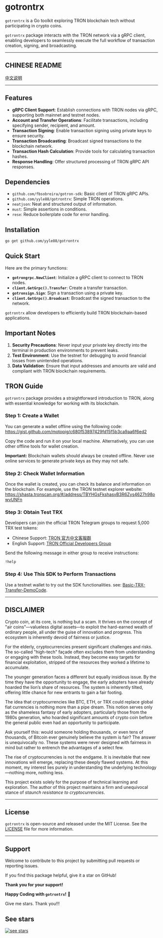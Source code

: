 # gotrontrx

`gotrontrx` is a Go toolkit exploring TRON blockchain tech without participating in crypto coins.

`gotrontrx` package interacts with the TRON network via a gRPC client, enabling developers to seamlessly execute the full workflow of transaction creation, signing, and broadcasting.

---

## CHINESE README

[中文说明](README.zh.md)

---

## Features

- **gRPC Client Support**: Establish connections with TRON nodes via gRPC, supporting both mainnet and testnet nodes.
- **Account and Transfer Operations**: Facilitate transactions, including specifying sender, recipient, and amount.
- **Transaction Signing**: Enable transaction signing using private keys to ensure security.
- **Transaction Broadcasting**: Broadcast signed transactions to the blockchain network.
- **Transaction Hash Calculation**: Provide tools for calculating transaction hashes.
- **Response Handling**: Offer structured processing of TRON gRPC API responses.

## Dependencies

- `github.com/fbsobreira/gotron-sdk`: Basic client of TRON gRPC APIs.
- `github.com/yyle88/gotrontrx`: Simple TRON operations.
- `neatjson`: Neat and structured output of information.
- `must`: Simple assertions in conditions.
- `rese`: Reduce boilerplate code for error handling.

## Installation

```bash
go get github.com/yyle88/gotrontrx
```

## Quick Start

Here are the primary functions:

- **`gotrongrpc.NewClient`**: Initialize a gRPC client to connect to TRON nodes.
- **`client.GetGrpc().Transfer`**: Create a transfer transaction.
- **`gotronsign.Sign`**: Sign a transaction using a private key.
- **`client.GetGrpc().Broadcast`**: Broadcast the signed transaction to the network.

`gotrontrx` allow developers to efficiently build TRON blockchain-based applications.

## Important Notes

1. **Security Precautions**: Never input your private key directly into the terminal in production environments to prevent leaks.
2. **Test Environment**: Use the testnet for debugging to avoid financial losses from unintended operations.
3. **Data Validation**: Ensure that input addresses and amounts are valid and compliant with TRON blockchain requirements.

## TRON Guide

`gotrontrx` package provides a straightforward introduction to TRON, along with essential knowledge for working with its blockchain.

### Step 1: Create a Wallet

You can generate a wallet offline using the following code:  
https://gist.github.com/motopig/c680f53897429fd15f5b3ca9aa6f6ed2

Copy the code and run it on your local machine. Alternatively, you can use other offline tools for wallet creation.

**Important:** Blockchain wallets should always be created offline. Never use online services to generate private keys as they may not safe.

### Step 2: Check Wallet Information

Once the wallet is created, you can check its balance and information on the blockchain. For example, use the TRON testnet explorer website:  
https://shasta.tronscan.org/#/address/TBYHGsFkshasvB3R6Zys4627h98owvUNFn

### Step 3: Obtain Test TRX

Developers can join the official TRON Telegram groups to request 5,000 TRX test tokens:
- Chinese Support: [TRON 官方中文客服群](https://t.me/TronOfficialTechSupport)
- English Support: [TRON Official Developers Group](https://t.me/TronOfficialDevelopersGroupEn)

Send the following message in either group to receive instructions:
```
!help
```

### Step 4: Use This SDK to Perform Transactions

Use a testnet wallet to try out the SDK functionalities. see: [Basic-TRX-Transfer-DemoCode](internal/demos/sendtrx/main.go).

---

## DISCLAIMER

Crypto coin, at its core, is nothing but a scam. It thrives on the concept of "air coins"—valueless digital assets—to exploit the hard-earned wealth of ordinary people, all under the guise of innovation and progress. This ecosystem is inherently devoid of fairness or justice.

For the elderly, cryptocurrencies present significant challenges and risks. The so-called "high-tech" façade often excludes them from understanding or engaging with these tools. Instead, they become easy targets for financial exploitation, stripped of the resources they worked a lifetime to accumulate.

The younger generation faces a different but equally insidious issue. By the time they have the opportunity to engage, the early adopters have already hoarded the lion’s share of resources. The system is inherently tilted, offering little chance for new entrants to gain a fair footing.

The idea that cryptocurrencies like BTC, ETH, or TRX could replace global fiat currencies is nothing more than a pipe dream. This notion serves only as the shameless fantasy of early adopters, particularly those from the 1980s generation, who hoarded significant amounts of crypto coin before the general public even had an opportunity to participate.

Ask yourself this: would someone holding thousands, or even tens of thousands, of Bitcoin ever genuinely believe the system is fair? The answer is unequivocally no. These systems were never designed with fairness in mind but rather to entrench the advantages of a select few.

The rise of cryptocurrencies is not the endgame. It is inevitable that new innovations will emerge, replacing these deeply flawed systems. At this moment, my interest lies purely in understanding the underlying technology—nothing more, nothing less.

This project exists solely for the purpose of technical learning and exploration. The author of this project maintains a firm and unequivocal stance of *staunch resistance to cryptocurrencies*.

--- 

## License

`gotrontrx` is open-source and released under the MIT License. See the [LICENSE](LICENSE) file for more information.

---

## Support

Welcome to contribute to this project by submitting pull requests or reporting issues.

If you find this package helpful, give it a star on GitHub!

**Thank you for your support!**

**Happy Coding with `gotrontrx`!** 🎉

Give me stars. Thank you!!!

## See stars
[![see stars](https://starchart.cc/yyle88/gotrontrx.svg?variant=adaptive)](https://starchart.cc/yyle88/gotrontrx)
